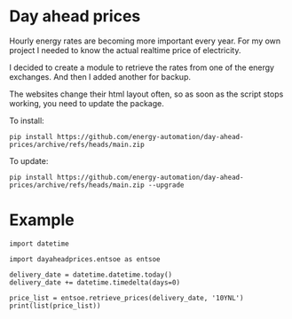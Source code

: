 # Day ahead prices

Hourly energy rates are becoming more important every year. For my own project I needed to know the actual realtime price of electricity.

I decided to create a module to retrieve the rates from one of the energy exchanges. And then I added another for backup.

The websites change their html layout often, so as soon as the script stops working, you need to update the package. 

To install:

    pip install https://github.com/energy-automation/day-ahead-prices/archive/refs/heads/main.zip

To update:

    pip install https://github.com/energy-automation/day-ahead-prices/archive/refs/heads/main.zip --upgrade

# Example

    import datetime
    
    import dayaheadprices.entsoe as entsoe
    
    delivery_date = datetime.datetime.today()
    delivery_date += datetime.timedelta(days=0)
    
    price_list = entsoe.retrieve_prices(delivery_date, '10YNL')
    print(list(price_list))
